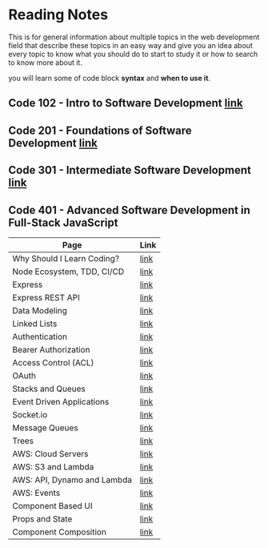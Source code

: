 # Reading Notes

This is for general information about multiple topics in the web development field that describe these topics in an easy way and give you an idea about every topic to know what you should do to start to study it or how to search to know more about it.

you will learn some of code block **syntax** and **when to use it**.

## Code 102 - Intro to Software Development [link](https://mohammed-khamees.github.io/reading-notes/)

## Code 201 - Foundations of Software Development [link](https://mohammed-khamees.github.io/reading-notes201/)

## Code 301 - Intermediate Software Development [link](https://mohammed-khamees.github.io/reading-notes301/)

## Code 401 - Advanced Software Development in Full-Stack JavaScript

| Page                        | Link                                                                                  |
| --------------------------- | ------------------------------------------------------------------------------------- |
| Why Should I Learn Coding?  | [link](https://www.bitdegree.org/tutorials/what-is-coding/#why-should-i-learn-coding) |
| Node Ecosystem, TDD, CI/CD  | [link](https://mohammed-khamees.github.io/reading-notes401/TDD)                       |
| Express                     | [link](https://mohammed-khamees.github.io/reading-notes401/Express)                   |
| Express REST API            | [link](https://mohammed-khamees.github.io/reading-notes401/REST)                      |
| Data Modeling               | [link](https://mohammed-khamees.github.io/reading-notes401/DataModeling)              |
| Linked Lists                | [link](https://mohammed-khamees.github.io/reading-notes401/LinkedLists)               |
| Authentication              | [link](https://mohammed-khamees.github.io/reading-notes401/Authentication)            |
| Bearer Authorization        | [link](https://mohammed-khamees.github.io/reading-notes401/Authorization)             |
| Access Control (ACL)        | [link](https://mohammed-khamees.github.io/reading-notes401/ACL)                       |
| OAuth                       | [link](https://mohammed-khamees.github.io/reading-notes401/OAuth)                     |
| Stacks and Queues           | [link](https://mohammed-khamees.github.io/reading-notes401/StacksandQueues)           |
| Event Driven Applications   | [link](https://mohammed-khamees.github.io/reading-notes401/EventDrivenApplications)   |
| Socket.io                   | [link](https://mohammed-khamees.github.io/reading-notes401/Socket)                    |
| Message Queues              | [link](https://mohammed-khamees.github.io/reading-notes401/MessageQueues)             |
| Trees                       | [link](https://mohammed-khamees.github.io/reading-notes401/Trees)                     |
| AWS: Cloud Servers          | [link](https://mohammed-khamees.github.io/reading-notes401/AWS)                       |
| AWS: S3 and Lambda          | [link](https://mohammed-khamees.github.io/reading-notes401/S3andLambda)               |
| AWS: API, Dynamo and Lambda | [link](https://mohammed-khamees.github.io/reading-notes401/DynamoandLambda)           |
| AWS: Events                 | [link](https://mohammed-khamees.github.io/reading-notes401/AWSEvents)                 |
| Component Based UI          | [link](https://mohammed-khamees.github.io/reading-notes401/UI)                        |
| Props and State             | [link](https://mohammed-khamees.github.io/reading-notes401/PropsandState)             |
| Component Composition       | [link](https://mohammed-khamees.github.io/reading-notes401/ComponentComposition)      |
